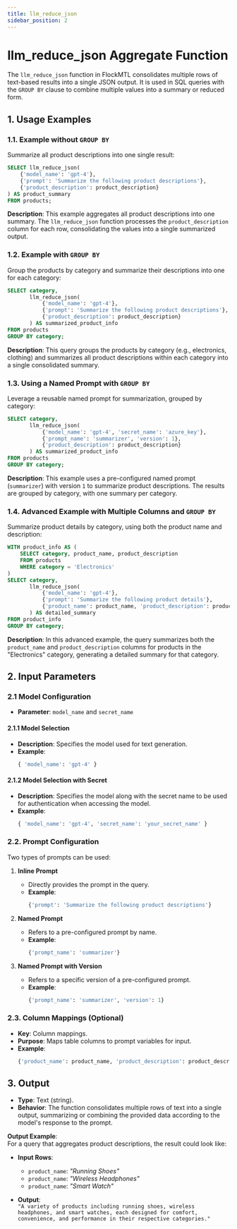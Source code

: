 ```yaml
---
title: llm_reduce_json
sidebar_position: 2
---
```


# llm_reduce_json Aggregate Function

The `llm_reduce_json` function in FlockMTL consolidates multiple rows of text-based results into a single JSON output. It is used in SQL queries with the `GROUP BY` clause to combine multiple values into a summary or reduced form.

## 1. **Usage Examples**

### 1.1. **Example without `GROUP BY`**

Summarize all product descriptions into one single result:

```sql
SELECT llm_reduce_json(
    {'model_name': 'gpt-4'},
    {'prompt': 'Summarize the following product descriptions'},
    {'product_description': product_description}
) AS product_summary
FROM products;
```

**Description**: This example aggregates all product descriptions into one summary. The `llm_reduce_json` function processes the `product_description` column for each row, consolidating the values into a single summarized output.

### 1.2. **Example with `GROUP BY`**

Group the products by category and summarize their descriptions into one for each category:

```sql
SELECT category,
       llm_reduce_json(
           {'model_name': 'gpt-4'},
           {'prompt': 'Summarize the following product descriptions'},
           {'product_description': product_description}
       ) AS summarized_product_info
FROM products
GROUP BY category;
```

**Description**: This query groups the products by category (e.g., electronics, clothing) and summarizes all product descriptions within each category into a single consolidated summary.

### 1.3. **Using a Named Prompt with `GROUP BY`**

Leverage a reusable named prompt for summarization, grouped by category:

```sql
SELECT category,
       llm_reduce_json(
           {'model_name': 'gpt-4', 'secret_name': 'azure_key'},
           {'prompt_name': 'summarizer', 'version': 1},
           {'product_description': product_description}
       ) AS summarized_product_info
FROM products
GROUP BY category;
```

**Description**: This example uses a pre-configured named prompt (`summarizer`) with version `1` to summarize product descriptions. The results are grouped by category, with one summary per category.

### 1.4. **Advanced Example with Multiple Columns and `GROUP BY`**

Summarize product details by category, using both the product name and description:

```sql
WITH product_info AS (
    SELECT category, product_name, product_description
    FROM products
    WHERE category = 'Electronics'
)
SELECT category,
       llm_reduce_json(
           {'model_name': 'gpt-4'},
           {'prompt': 'Summarize the following product details'},
           {'product_name': product_name, 'product_description': product_description}
       ) AS detailed_summary
FROM product_info
GROUP BY category;
```

**Description**: In this advanced example, the query summarizes both the `product_name` and `product_description` columns for products in the "Electronics" category, generating a detailed summary for that category.

## 2. **Input Parameters**

### 2.1 **Model Configuration**

- **Parameter**: `model_name` and `secret_name`

#### 2.1.1 Model Selection

- **Description**: Specifies the model used for text generation.
- **Example**:
  ```sql
  { 'model_name': 'gpt-4' }
  ```

#### 2.1.2 Model Selection with Secret

- **Description**: Specifies the model along with the secret name to be used for authentication when accessing the model.
- **Example**:
  ```sql
  { 'model_name': 'gpt-4', 'secret_name': 'your_secret_name' }
  ```

### 2.2. **Prompt Configuration**

Two types of prompts can be used:

1. **Inline Prompt**

   - Directly provides the prompt in the query.
   - **Example**:
     ```sql
     {'prompt': 'Summarize the following product descriptions'}
     ```

2. **Named Prompt**

   - Refers to a pre-configured prompt by name.
   - **Example**:
     ```sql
     {'prompt_name': 'summarizer'}
     ```

3. **Named Prompt with Version**
   - Refers to a specific version of a pre-configured prompt.
   - **Example**:
     ```sql
     {'prompt_name': 'summarizer', 'version': 1}
     ```

### 2.3. **Column Mappings (Optional)**

- **Key**: Column mappings.
- **Purpose**: Maps table columns to prompt variables for input.
- **Example**:
  ```sql
  {'product_name': product_name, 'product_description': product_description}
  ```

## 3. **Output**

- **Type**: Text (string).
- **Behavior**: The function consolidates multiple rows of text into a single output, summarizing or combining the provided data according to the model's response to the prompt.

**Output Example**:  
For a query that aggregates product descriptions, the result could look like:

- **Input Rows**:

  - `product_name`: _"Running Shoes"_
  - `product_name`: _"Wireless Headphones"_
  - `product_name`: _"Smart Watch"_

- **Output**:  
  `"A variety of products including running shoes, wireless headphones, and smart watches, each designed for comfort, convenience, and performance in their respective categories."`
